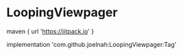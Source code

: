# LoopingViewpager

maven { url 'https://jitpack.io' }

implementation 'com.github.joelnah:LoopingViewpager:Tag'

